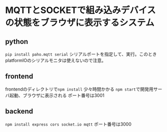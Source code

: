 # MQTTとSOCKETで組み込みデバイスの状態をブラウザに表示するシステム

## python
`pip install paho.mqtt serial`
シリアルポートを指定して、実行。このときplatformIOのシリアルモニタは使えないので注意。

## frontend
frontendのディレクトリで`npm install` 少々時間かかる
`npm start`で開発用サーバ起動、ブラウザに表示される
ポート番号は3001

## backend
`npm install express cors socket.io mqtt`
ポート番号は3000
